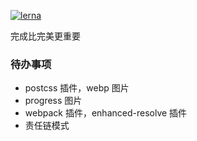 [![lerna](https://img.shields.io/badge/maintained%20with-lerna-cc00ff.svg)](https://lerna.js.org/)

完成比完美更重要

### 待办事项

- postcss 插件，webp 图片
- progress 图片
- webpack 插件，enhanced-resolve 插件
- 责任链模式
